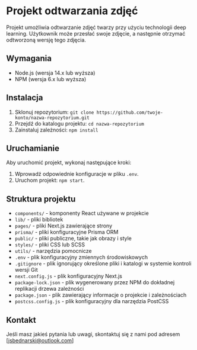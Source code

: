 # Projekt odtwarzania zdjęć

Projekt umożliwia odtwarzanie zdjęć twarzy przy użyciu technologii deep learning. Użytkownik może przesłać swoje zdjęcie, a następnie otrzymać odtworzoną wersję tego zdjęcia.

## Wymagania

- Node.js (wersja 14.x lub wyższa)
- NPM (wersja 6.x lub wyższa)

## Instalacja

1. Sklonuj repozytorium: `git clone https://github.com/twoje-konto/nazwa-repozytorium.git`
2. Przejdź do katalogu projektu: `cd nazwa-repozytorium`
3. Zainstaluj zależności: `npm install`

## Uruchamianie

Aby uruchomić projekt, wykonaj następujące kroki:

1. Wprowadź odpowiednie konfiguracje w pliku `.env`.
2. Uruchom projekt: `npm start`.

## Struktura projektu

- `components/` - komponenty React używane w projekcie
- `lib/` - pliki bibliotek
- `pages/` - pliki Next.js zawierające strony
- `prisma/` - pliki konfiguracyjne Prisma ORM
- `public/` - pliki publiczne, takie jak obrazy i style
- `styles/` - pliki CSS lub SCSS
- `utils/` - narzędzia pomocnicze
- `.env` - plik konfiguracyjny zmiennych środowiskowych
- `.gitignore` - plik ignorujący określone pliki i katalogi w systemie kontroli wersji Git
- `next.config.js` - plik konfiguracyjny Next.js
- `package-lock.json` - plik wygenerowany przez NPM do dokładnej replikacji drzewa zależności
- `package.json` - plik zawierający informacje o projekcie i zależnościach
- `postcss.config.js` - plik konfiguracyjny dla narzędzia PostCSS

## Kontakt

Jeśli masz jakieś pytania lub uwagi, skontaktuj się z nami pod adresem [jsbednarski@outlook.com]
